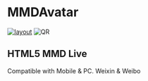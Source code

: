 MMDAvatar
======

[![layout](https://watertian.github.io/mmdAvatar/mmd.png)](http://watertian.github.io/mmdAvatar/)
![QR](https://watertian.github.io/mmdAvatar/mmdQR.gif)

## HTML5 MMD Live

Compatible with Mobile & PC. Weixin & Weibo
